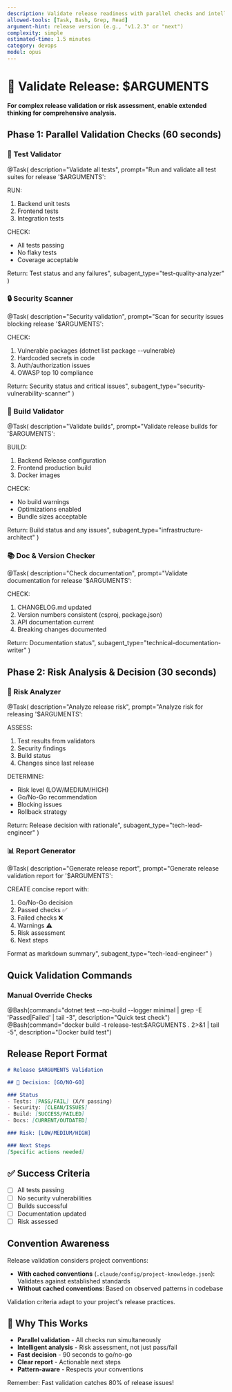 ```yaml
---
description: Validate release readiness with parallel checks and intelligent risk assessment
allowed-tools: [Task, Bash, Grep, Read]
argument-hint: release version (e.g., "v1.2.3" or "next")
complexity: simple
estimated-time: 1.5 minutes
category: devops
model: opus
---
```


# 🚀 Validate Release: $ARGUMENTS

**For complex release validation or risk assessment, enable extended thinking for comprehensive analysis.**

## Phase 1: Parallel Validation Checks (60 seconds)

### 🧪 Test Validator
@Task(
  description="Validate all tests",
  prompt="Run and validate all test suites for release '$ARGUMENTS':
  
  RUN:
  1. Backend unit tests
  2. Frontend tests
  3. Integration tests
  
  CHECK:
  - All tests passing
  - No flaky tests
  - Coverage acceptable
  
  Return: Test status and any failures",
  subagent_type="test-quality-analyzer"
)

### 🔒 Security Scanner
@Task(
  description="Security validation",
  prompt="Scan for security issues blocking release '$ARGUMENTS':
  
  CHECK:
  1. Vulnerable packages (dotnet list package --vulnerable)
  2. Hardcoded secrets in code
  3. Auth/authorization issues
  4. OWASP top 10 compliance
  
  Return: Security status and critical issues",
  subagent_type="security-vulnerability-scanner"
)

### 🔨 Build Validator
@Task(
  description="Validate builds",
  prompt="Validate release builds for '$ARGUMENTS':
  
  BUILD:
  1. Backend Release configuration
  2. Frontend production build
  3. Docker images
  
  CHECK:
  - No build warnings
  - Optimizations enabled
  - Bundle sizes acceptable
  
  Return: Build status and any issues",
  subagent_type="infrastructure-architect"
)

### 📚 Doc & Version Checker
@Task(
  description="Check documentation",
  prompt="Validate documentation for release '$ARGUMENTS':
  
  CHECK:
  1. CHANGELOG.md updated
  2. Version numbers consistent (csproj, package.json)
  3. API documentation current
  4. Breaking changes documented
  
  Return: Documentation status",
  subagent_type="technical-documentation-writer"
)

## Phase 2: Risk Analysis & Decision (30 seconds)

### 🎯 Risk Analyzer
@Task(
  description="Analyze release risk",
  prompt="Analyze risk for releasing '$ARGUMENTS':
  
  ASSESS:
  1. Test results from validators
  2. Security findings
  3. Build status
  4. Changes since last release
  
  DETERMINE:
  - Risk level (LOW/MEDIUM/HIGH)
  - Go/No-Go recommendation
  - Blocking issues
  - Rollback strategy
  
  Return: Release decision with rationale",
  subagent_type="tech-lead-engineer"
)

### 📊 Report Generator
@Task(
  description="Generate release report",
  prompt="Generate release validation report for '$ARGUMENTS':
  
  CREATE concise report with:
  1. Go/No-Go decision
  2. Passed checks ✅
  3. Failed checks ❌
  4. Warnings ⚠️
  5. Risk assessment
  6. Next steps
  
  Format as markdown summary",
  subagent_type="tech-lead-engineer"
)

## Quick Validation Commands

### Manual Override Checks
@Bash(command="dotnet test --no-build --logger minimal | grep -E 'Passed|Failed' | tail -3", description="Quick test check")
@Bash(command="docker build -t release-test:$ARGUMENTS . 2>&1 | tail -5", description="Docker build test")

## Release Report Format

```markdown
# Release $ARGUMENTS Validation

## 🚦 Decision: [GO/NO-GO]

### Status
- Tests: [PASS/FAIL] (X/Y passing)
- Security: [CLEAN/ISSUES]
- Build: [SUCCESS/FAILED]
- Docs: [CURRENT/OUTDATED]

### Risk: [LOW/MEDIUM/HIGH]

### Next Steps
[Specific actions needed]
```

## ✅ Success Criteria
- [ ] All tests passing
- [ ] No security vulnerabilities
- [ ] Builds successful
- [ ] Documentation updated
- [ ] Risk assessed

## Convention Awareness

Release validation considers project conventions:
- **With cached conventions** (`.claude/config/project-knowledge.json`): Validates against established standards
- **Without cached conventions**: Based on observed patterns in codebase

Validation criteria adapt to your project's release practices.

## 🎯 Why This Works
- **Parallel validation** - All checks run simultaneously
- **Intelligent analysis** - Risk assessment, not just pass/fail
- **Fast decision** - 90 seconds to go/no-go
- **Clear report** - Actionable next steps
- **Pattern-aware** - Respects your conventions

Remember: Fast validation catches 80% of release issues!